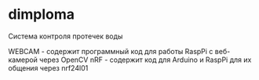 # dimploma
Система контроля протечек воды

WEBCAM - содержит программный код для работы RaspPi с веб-камерой через OpenCV
nRF - содержит код для Arduino и RaspPi для их общения через nrf24l01
